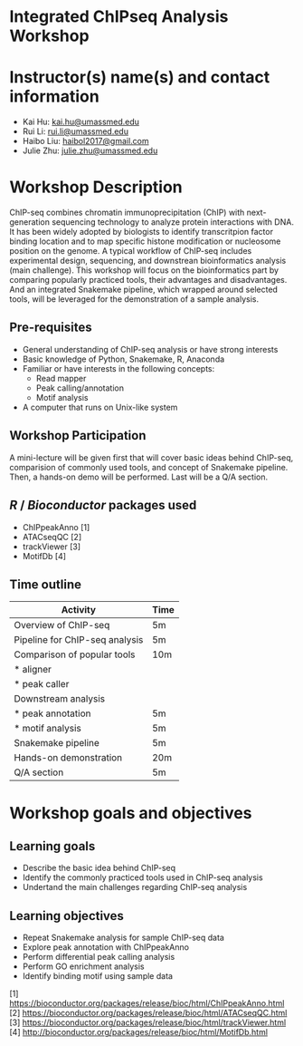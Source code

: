 # Integrated ChIPseq Analysis Workshop

# Instructor(s) name(s) and contact information
- Kai Hu: kai.hu@umassmed.edu
- Rui Li: rui.li@umassmed.edu
- Haibo Liu: haibol2017@gmail.com
- Julie Zhu: julie.zhu@umassmed.edu

# Workshop Description
ChIP-seq combines chromatin immunoprecipitation (ChIP) with next-generation sequencing technology to analyze protein interactions with DNA. It has been widely adopted by biologists to identify transcritpion factor binding location and to map specific histone modification or nucleosome position on the genome. A typical workflow of ChIP-seq includes experimental design, sequencing, and downstrean bioinformatics analysis (main challenge). This workshop will focus on the bioinformatics part by comparing popularly practiced tools, their advantages and disadvantages. And an integrated Snakemake pipeline, which wrapped around selected tools, will be leveraged for the demonstration of a sample analysis.

## Pre-requisites
* General understanding of ChIP-seq analysis or have strong interests
* Basic knowledge of Python, Snakemake, R, Anaconda
* Familiar or have interests in the following concepts:
   * Read mapper
   * Peak calling/annotation
   * Motif analysis
* A computer that runs on Unix-like system

## Workshop Participation
A mini-lecture will be given first that will cover basic ideas behind ChIP-seq, comparision of commonly used tools, and concept of Snakemake pipeline. Then, a hands-on demo will be performed. Last will be a Q/A section.

## _R_ / _Bioconductor_ packages used
* ChIPpeakAnno [1]
* ATACseqQC [2]
* trackViewer [3]
* MotifDb [4]

## Time outline
| Activity                             | Time |
|--------------------------------------|------|
| Overview of ChIP-seq                 | 5m   |
| Pipeline for ChIP-seq analysis       | 5m   |
| Comparison of popular tools          | 10m  |
|     * aligner                        |      |
|     * peak caller                    |      |
| Downstream analysis                  |      |
|     * peak annotation                | 5m   |
|     * motif analysis                 | 5m   |
| Snakemake pipeline                   | 5m   |
| Hands-on demonstration               | 20m  |
| Q/A section                          | 5m   |
      
# Workshop goals and objectives

## Learning goals
* Describe the basic idea behind ChIP-seq
* Identify the commonly practiced tools used in ChIP-seq analysis
* Undertand the main challenges regarding ChIP-seq analysis

## Learning objectives
* Repeat Snakemake analysis for sample ChIP-seq data
* Explore peak annotation with ChIPpeakAnno
* Perform differential peak calling analysis
* Perform GO enrichment analysis
* Identify binding motif using sample data

[1] https://bioconductor.org/packages/release/bioc/html/ChIPpeakAnno.html
[2] https://bioconductor.org/packages/release/bioc/html/ATACseqQC.html
[3] https://bioconductor.org/packages/release/bioc/html/trackViewer.html
[4] http://bioconductor.org/packages/release/bioc/html/MotifDb.html
